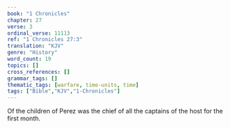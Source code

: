 ```yaml
---
book: "1 Chronicles"
chapter: 27
verse: 3
ordinal_verse: 11113
ref: "1 Chronicles 27:3"
translation: "KJV"
genre: "History"
word_count: 19
topics: []
cross_references: []
grammar_tags: []
thematic_tags: [warfare, time-units, time]
tags: ["Bible","KJV","1-Chronicles"]
---
```

Of the children of Perez was the chief of all the captains of the host for the first month.
